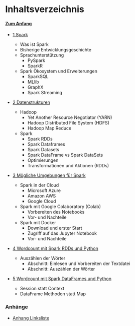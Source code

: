# Inhaltsverzeichnis 

#### [Zum Anfang](README.md "zur Startseite")

* [1 Spark](01_Spark_Umfeld.md "zum Kapitel")
    * Was ist Spark
    * Bisherige Entwicklungsgeschichte
    * Sprachunterstützung
      * PySpark
      * SparkR
    * Spark Ökosystem und Erweiterungen
      * SparkSQL
      * MLlib
      * GraphX
      * Spark Streaming 

* [2 Datenstrukturen](02_Datenstrukturen.md "zum Kapitel")
    * Hadoop
      * Yet Another Resource Negotiator (YARN) 
      * Hadoop Distributed File System (HDFS)
      * Hadoop Map Reduce
    * Spark
      * Spark RDDs
      * Spark Dataframes 
      * Spark Datasets
      * Spark DataFrame vs Spark DataSets
      * Optimierungen 
      * Transformationen und Aktionen (RDDs)

* [3 Mögliche Umgebungen für Spark](03_Mögliche_Umgebungen_für_Spark.md "zum Kapitel")
    * Spark in der Cloud
      * Microsoft Azure
      * Amazon AWS
      * Google Cloud
    * Spark mit Google Colaboratory (Colab)
      * Vorbereiten des Notebooks
      * Vor- und Nachteile
    * Spark mit Docker
      * Download und erster Start
      * Zugriff auf das Jupyter Notebook
      * Vor- und Nachteile
  
* [4 Wordcount mit Spark RDDs und Python](04_Wordcount_mit_Spark_RDDs_und_Python.md "zum Kapitel")
    * Auszählen der Wörter
      * Abschnitt: Einlesen und Vorbereiten der Textdatei
      * Abschnitt: Auszählen der Wörter

* [5 Wordcount mit Spark DataFrames und Python](05_Wordcount_mit_Spark_DataFrames_und_Python.md "zum Kapitel")
    * Session statt Context
    * DataFrame Methoden statt Map

### Anhänge

* [Anhang Linksliste](Anhang_Linkliste.md "zur Linkliste")
